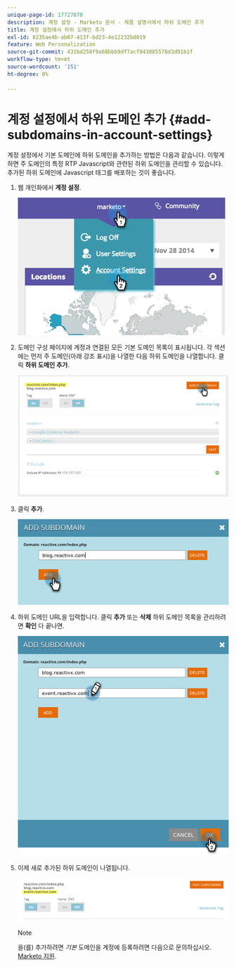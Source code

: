 ```yaml
---
unique-page-id: 17727870
description: 계정 설정 - Marketo 문서 - 제품 설명서에서 하위 도메인 추가
title: 계정 설정에서 하위 도메인 추가
exl-id: 8235ae4b-ab07-413f-bd23-4e12232bd019
feature: Web Personalization
source-git-commit: 431bd258f9a68bbb9df7acf043085578d3d91b1f
workflow-type: tm+mt
source-wordcount: '151'
ht-degree: 0%

---
```


# 계정 설정에서 하위 도메인 추가 {#add-subdomains-in-account-settings}

계정 설정에서 기본 도메인에 하위 도메인을 추가하는 방법은 다음과 같습니다. 이렇게 하면 주 도메인의 특정 RTP Javascript와 관련된 하위 도메인을 관리할 수 있습니다. 추가된 하위 도메인에 Javascript 태그를 배포하는 것이 좋습니다.

1. 웹 개인화에서 **계정 설정**.

   ![](assets/image2014-12-1-23-3-12.png)

1. 도메인 구성 페이지에 계정과 연결된 모든 기본 도메인 목록이 표시됩니다. 각 섹션에는 먼저 주 도메인(아래 강조 표시)을 나열한 다음 하위 도메인을 나열합니다. 클릭 **하위 도메인 추가**.

   ![](assets/highlightprimary2.png)

1. 클릭 **추가**.

   ![](assets/add.png)

1. 하위 도메인 URL을 입력합니다. 클릭 **추가** 또는 **삭제** 하위 도메인 목록을 관리하려면 **확인** 다 끝나면.

   ![](assets/newsubdomain.png)

1. 이제 새로 추가된 하위 도메인이 나열됩니다.

   ![](assets/finalnew.png)

   >[!NOTE]
   >
   >을(를) 추가하려면 _기본_ 도메인을 계정에 등록하려면 다음으로 문의하십시오. [Marketo 지원](https://nation.marketo.com/t5/Support/ct-p/Support).

